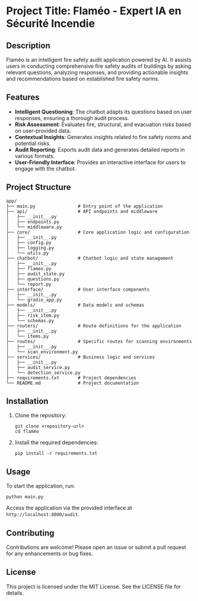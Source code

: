# Project Title: Flaméo - Expert IA en Sécurité Incendie

## Description
Flaméo is an intelligent fire safety audit application powered by AI. It assists users in conducting comprehensive fire safety audits of buildings by asking relevant questions, analyzing responses, and providing actionable insights and recommendations based on established fire safety norms.

## Features
- **Intelligent Questioning**: The chatbot adapts its questions based on user responses, ensuring a thorough audit process.
- **Risk Assessment**: Evaluates fire, structural, and evacuation risks based on user-provided data.
- **Contextual Insights**: Generates insights related to fire safety norms and potential risks.
- **Audit Reporting**: Exports audit data and generates detailed reports in various formats.
- **User-Friendly Interface**: Provides an interactive interface for users to engage with the chatbot.

## Project Structure
```
app/
├── main.py                # Entry point of the application
├── api/                   # API endpoints and middleware
│   ├── __init__.py
│   ├── endpoints.py
│   └── middleware.py
├── core/                  # Core application logic and configuration
│   ├── __init__.py
│   ├── config.py
│   ├── logging.py
│   └── utils.py
├── chatbot/               # Chatbot logic and state management
│   ├── __init__.py
│   ├── flameo.py
│   ├── audit_state.py
│   ├── questions.py
│   └── report.py
├── interface/             # User interface components
│   ├── __init__.py
│   └── gradio_app.py
├── models/                # Data models and schemas
│   ├── __init__.py
│   ├── risk_item.py
│   └── schemas.py
├── routers/               # Route definitions for the application
│   ├── __init__.py
│   └── items.py
├── routes/                # Specific routes for scanning environments
│   ├── __init__.py
│   └── scan_environment.py
├── services/              # Business logic and services
│   ├── __init__.py
│   ├── audit_service.py
│   └── detection_service.py
├── requirements.txt       # Project dependencies
└── README.md              # Project documentation
```

## Installation
1. Clone the repository:
   ```
   git clone <repository-url>
   cd flaméo
   ```
2. Install the required dependencies:
   ```
   pip install -r requirements.txt
   ```

## Usage
To start the application, run:
```
python main.py
```
Access the application via the provided interface at `http://localhost:8000/audit`.

## Contributing
Contributions are welcome! Please open an issue or submit a pull request for any enhancements or bug fixes.

## License
This project is licensed under the MIT License. See the LICENSE file for details.